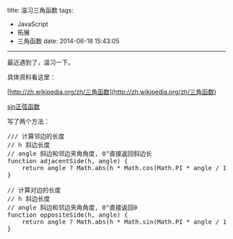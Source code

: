 title: 温习三角函数
tags:
  - JavaScript
  - 拓展
  - 三角函数
date: 2014-06-18 15:43:05
---

最近遇到了，温习一下。

具体资料看这里：

[http://zh.wikipedia.org/zh/三角函数](http://zh.wikipedia.org/zh/三角函数)

[sin正弦函数](http://www.w3school.com.cn/jsref/jsref_sin.asp)

写了两个方法：

<pre>
/// 计算邻边的长度
// h 斜边长度
// angle 斜边和邻边夹角角度, 0°直接返回斜边长
function adjacentSide(h, angle) {
    return angle ? Math.abs(h * Math.cos(Math.PI * angle / 180)) : h;
}

// 计算对边的长度
// h 斜边长度
// angle 斜边和邻边夹角角度, 0°直接返回0
function oppositeSide(h, angle) {
    return angle ? Math.abs(h * Math.sin(Math.PI * angle / 180)) : 0;
}
</pre>